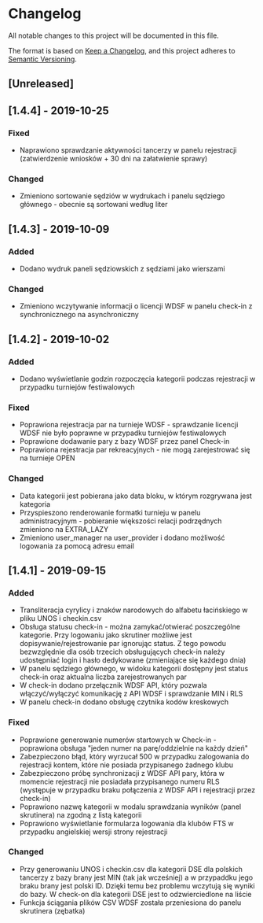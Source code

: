 # Changelog
All notable changes to this project will be documented in this file.

The format is based on [Keep a Changelog](https://keepachangelog.com/en/1.0.0/),
and this project adheres to [Semantic Versioning](https://semver.org/spec/v2.0.0.html).

## [Unreleased]


## [1.4.4] - 2019-10-25
### Fixed
- Naprawiono sprawdzanie aktywności tancerzy w panelu rejestracji (zatwierdzenie wniosków + 30 dni na załatwienie sprawy)

### Changed
- Zmieniono sortowanie sędziów w wydrukach i panelu sędziego głównego - obecnie są sortowani według liter

## [1.4.3] - 2019-10-09
### Added
- Dodano wydruk paneli sędziowskich z sędziami jako wierszami

### Changed
- Zmieniono wczytywanie informacji o licencji WDSF w panelu check-in z synchronicznego na asynchroniczny

## [1.4.2] - 2019-10-02
### Added
- Dodano wyświetlanie godzin rozpoczęcia kategorii podczas rejestracji w przypadku turniejów festiwalowych

### Fixed
- Poprawiona rejestracja par na turnieje WDSF - sprawdzanie licencji WDSF nie było poprawne w przypadku turniejów festiwalowych
- Poprawione dodawanie pary z bazy WDSF przez panel Check-in
- Poprawiona rejestracja par rekreacyjnych - nie mogą zarejestrować się na turnieje OPEN

### Changed
- Data kategorii jest pobierana jako data bloku, w którym rozgrywana jest kategoria
- Przyspieszono renderowanie formatki turnieju w panelu administracyjnym - pobieranie większości relacji podrzędnych zmieniono na EXTRA_LAZY
- Zmieniono user_manager na user_provider i dodano możliwość logowania za pomocą adresu email

## [1.4.1] - 2019-09-15
### Added
- Transliteracja cyrylicy i znaków narodowych do alfabetu łacińskiego w pliku UNOS i checkin.csv
- Obsługa statusu check-in - można zamykać/otwierać poszczególne kategorie. Przy logowaniu jako skrutiner możliwe jest dopisywanie/rejestrowanie par ignorując status. Z tego powodu bezwzględnie dla osób trzecich obsługujących check-in należy udostępniać login i hasło dedykowane (zmieniające się każdego dnia)
- W panelu sędziego głównego, w widoku kategorii dostępny jest status check-in oraz aktualna liczba zarejestrowanych par
- W check-in dodano przełącznik WDSF API, który pozwala włączyć/wyłączyć komunikację z API WDSF i sprawdzanie MIN i RLS
- W panelu check-in dodano obsługę czytnika kodów kreskowych

### Fixed
- Poprawione generowanie numerów startowych w Check-in - poprawiona obsługa "jeden numer na parę/oddzielnie na każdy dzień"
- Zabezpieczono błąd, który wyrzucał 500 w przypadku zalogowania do rejestracji kontem, które nie posiada przypisanego żadnego klubu
- Zabezpieczono próbę synchronizacji z WDSF API pary, która w momencie rejestracji nie posiadała przypisanego numeru RLS (występuje w przypadku braku połączenia z WDSF API i rejestracji przez check-in)
- Poprawiono nazwę kategorii w modalu sprawdzania wyników (panel skrutinera) na zgodną z listą kategorii
- Poprawiono wyświetlanie formularza logowania dla klubów FTS w przypadku angielskiej wersji strony rejestracji

### Changed
- Przy generowaniu UNOS i checkin.csv dla kategorii DSE dla polskich tancerzy z bazy brany jest MIN (tak jak wcześniej) a w przypaddku jego braku brany jest polski ID. Dzięki temu bez problemu wczytują się wyniki do bazy. W check-on dla kategorii DSE jest to odzwierciedlone na liście
- Funkcja ściągania plików CSV WDSF została przeniesiona do panelu skrutinera (zębatka)
